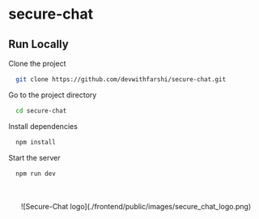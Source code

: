 # secure-chat

## Run Locally

Clone the project

```bash
  git clone https://github.com/devwithfarshi/secure-chat.git
```

Go to the project directory

```bash
  cd secure-chat
```

Install dependencies

```bash
  npm install
```

Start the server

```bash
  npm run dev
```

<br/>
<br/>
<center>
![Secure-Chat logo](./frontend/public/images/secure_chat_logo.png)
</center>
